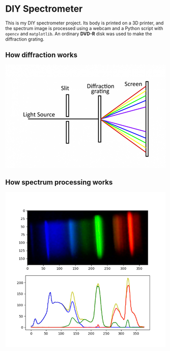 # DIY Spectrometer

This is my DIY spectrometer project. Its body is printed on a 3D printer, and the spectrum image is processed using a webcam and a Python script 
with `opencv` and `matplotlib`. An ordinary **DVD-R** disk was used to make the diffraction grating.

## How diffraction works
![Diffraction](img/diffraction.png)

## How spectrum processing works
![Spectrum](img/spectrum.png)
